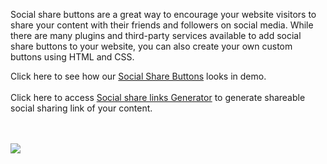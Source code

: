 Social share buttons are a great way to encourage your website visitors to share your content with their friends and followers on social media. While there are many plugins and third-party services available to add social share buttons to your website, you can also create your own custom buttons using HTML and CSS.

Click here to see how our <a href="https://geektechify.com/tools/social-share-links-generator/" target="_blank">Social Share Buttons</a> looks in demo.
<br><br>Click here to access <a href="https://geektechify.com/tools/social-share-links-generator/" target="_blank">Social share links Generator</a> to generate shareable social sharing link of your content.

<br><br>
<a href="https://geektechify.com/tools/social-share-links-generator/" target="_blank"><img src="https://miro.medium.com/v2/resize:fit:1100/format:webp/1*qbJiuGMPTgKkD2V_95a-oQ.png"></a>
